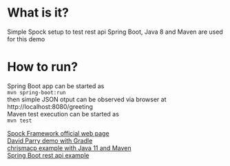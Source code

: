 # What is it?
Simple Spock setup to test rest api
Spring Boot, Java 8 and Maven are used for this demo

# How to run?
Spring Boot app can be started as  
`mvn spring-boot:run`  
then simple JSON otput can be observed via browser at http://localhost:8080/greeting  
Maven test execution can be started as  
`mvn test`

[Spock Framework official web page](http://spockframework.org/)  
[David Parry demo with Gradle](https://github.com/davidparry/groovy-spock)  
[chrismacp example with Java 11 and Maven](https://github.com/chrismacp/example-springboot-spock)  
[Spring Boot rest api example](https://spring.io/guides/gs/rest-service/)